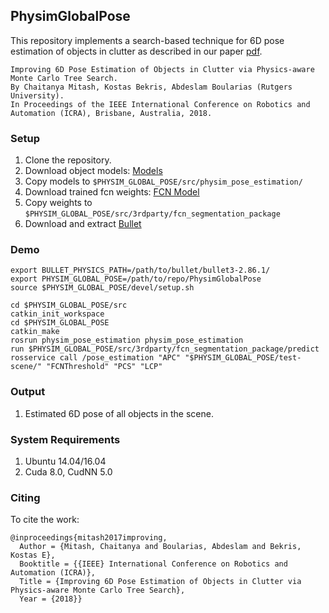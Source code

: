 ## PhysimGlobalPose
This repository implements a search-based technique for 6D pose estimation of objects in clutter as described in our paper [pdf](https://arxiv.org/abs/1710.08577).
```
Improving 6D Pose Estimation of Objects in Clutter via Physics-aware Monte Carlo Tree Search.
By Chaitanya Mitash, Kostas Bekris, Abdeslam Boularias (Rutgers University).
In Proceedings of the IEEE International Conference on Robotics and Automation (ICRA), Brisbane, Australia, 2018.
```

### Setup
1. Clone the repository.
2. Download object models: [Models](https://drive.google.com/drive/folders/1VvIpDOrYlZJ-opGyhXf9o4xBg39lSL3o?usp=sharing)
3. Copy models to ```$PHYSIM_GLOBAL_POSE/src/physim_pose_estimation/```
4. Download trained fcn weights: [FCN Model](https://drive.google.com/drive/folders/1U-JI5SZhA1qwk-gfc2t9dxV56X6eTwWx?usp=sharing)
5. Copy weights to ```$PHYSIM_GLOBAL_POSE/src/3rdparty/fcn_segmentation_package```
6. Download and extract [Bullet](https://github.com/bulletphysics/bullet3/releases/tag/2.86.1)

### Demo
```
export BULLET_PHYSICS_PATH=/path/to/bullet/bullet3-2.86.1/
export PHYSIM_GLOBAL_POSE=/path/to/repo/PhysimGlobalPose
source $PHYSIM_GLOBAL_POSE/devel/setup.sh

cd $PHYSIM_GLOBAL_POSE/src
catkin_init_workspace
cd $PHYSIM_GLOBAL_POSE
catkin_make
rosrun physim_pose_estimation physim_pose_estimation
run $PHYSIM_GLOBAL_POSE/src/3rdparty/fcn_segmentation_package/predict
rosservice call /pose_estimation "APC" "$PHYSIM_GLOBAL_POSE/test-scene/" "FCNThreshold" "PCS" "LCP"
```

### Output
1. Estimated 6D pose of all objects in the scene.

### System Requirements
1. Ubuntu 14.04/16.04
2. Cuda 8.0, CudNN 5.0

### Citing
To cite the work:

```
@inproceedings{mitash2017improving,
  Author = {Mitash, Chaitanya and Boularias, Abdeslam and Bekris, Kostas E},
  Booktitle = {{IEEE} International Conference on Robotics and Automation (ICRA)},
  Title = {Improving 6D Pose Estimation of Objects in Clutter via Physics-aware Monte Carlo Tree Search},
  Year = {2018}}
```